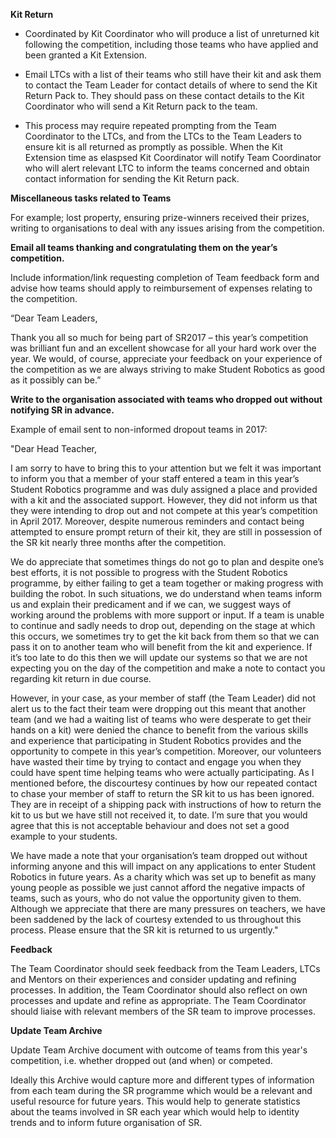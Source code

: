 **Kit Return**

* Coordinated by Kit Coordinator who will produce a list of unreturned kit following the competition, including those teams who have applied and been granted a Kit Extension.

* Email LTCs with a list of their teams who still have their kit and ask them to contact the Team Leader for contact details of where to send the Kit Return Pack to.  They should pass on these contact details to the Kit Coordinator who will send a Kit Return pack to the team.

* This process may require repeated prompting from the Team Coordinator to the LTCs, and from the LTCs to the Team Leaders to ensure kit is all returned as promptly as possible.
When the Kit Extension time as elaspsed Kit Coordinator will notify Team Coordinator who will alert relevant LTC to inform the teams concerned and obtain contact information for sending the Kit Return pack.

**Miscellaneous tasks related to Teams**

For example; lost property, ensuring prize-winners received their prizes, writing to organisations to deal with any issues arising from the competition.

**Email all teams thanking and congratulating them on the year’s competition.**

Include information/link requesting completion of Team feedback form and advise how teams should apply to reimbursement of expenses relating to the competition.

“Dear Team Leaders,

Thank you all so much for being part of SR2017 – this year’s competition was brilliant fun and an excellent showcase for all your hard work over the year.  We would, of course, appreciate your feedback on your experience of the competition as we are always striving to make Student Robotics as good as it possibly can be.”

**Write to the organisation associated with teams who dropped out without notifying SR in advance.**

Example of email sent to non-informed dropout teams in 2017:

"Dear Head Teacher,

I am sorry to have to bring this to your attention but we felt it was important to inform you that a member of your staff entered a team in this year’s Student Robotics programme and was duly assigned a place and provided with a kit and the associated support.  However, they did not inform us that they were intending to drop out and not compete at this year’s competition in April 2017.  Moreover, despite numerous reminders and contact being attempted to ensure prompt return of their kit, they are still in possession of the SR kit nearly three months after the competition.

We do appreciate that sometimes things do not go to plan and despite one’s best efforts, it is not possible to progress with the Student Robotics programme, by either failing to get a team together or making progress with building the robot.  In such situations, we do understand when teams inform us and explain their predicament and if we can, we suggest ways of working around the problems with more support or input.  If a team is unable to continue and sadly needs to drop out, depending on the stage at which this occurs, we sometimes try to get the kit back from them so that we can pass it on to another team who will benefit from the kit and experience.  If it’s too late to do this then we will update our systems so that we are not expecting you on the day of the competition and make a note to contact you regarding kit return in due course.

However, in your case, as your member of staff (the Team Leader) did not alert us to the fact their team were dropping out this meant that another team (and we had a waiting list of teams who were desperate to get their hands on a kit) were denied the chance to benefit from the various skills and experience that participating in Student Robotics provides and the opportunity to compete in this year’s competition.    Moreover, our volunteers have wasted their time by trying to contact and engage you when they could have spent time helping teams who were actually participating.  As I mentioned before, the discourtesy continues by how our repeated contact to chase your member of staff to return the SR kit to us has been ignored.  They are in receipt of a shipping pack with instructions of how to return the kit to us but we have still not received it, to date.  I’m sure that you would agree that this is not acceptable behaviour and does not set a good example to your students.

We have made a note that your organisation’s team dropped out without informing anyone and this will impact on any applications to enter Student Robotics in future years.  As a charity which was set up to benefit as many young people as possible we just cannot afford the negative impacts of teams, such as yours, who do not value the opportunity given to them.  Although we appreciate that there are many pressures on teachers, we have been saddened by the lack of courtesy extended to us throughout this process.  Please ensure that the SR kit is returned to us urgently." 

**Feedback**

The Team Coordinator should seek feedback from the Team Leaders, LTCs and Mentors on their experiences and consider updating and refining processes.  In addition, the Team Coordinator should also reflect on own processes and update and refine as appropriate.  The Team Coordinator should liaise with relevant members of the SR team to improve processes.

**Update Team Archive**

Update Team Archive document with outcome of teams from this year's competition, i.e. whether dropped out (and when) or competed.

Ideally this Archive would capture more and different types of information from each team during the SR programme which would be a relevant and useful resource for future years.  This would help to generate statistics about the teams involved in SR each year which would help to identity trends and to inform future organisation of SR.